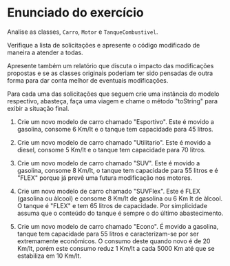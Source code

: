 # Enunciado do exercício

Analise as classes, `Carro`, `Motor` e `TanqueCombustivel`. 

Verifique a lista de solicitações e apresente o código modificado de maneira a atender a todas.

Apresente também um relatório que discuta o impacto das modificações propostas e
se as classes originais poderiam ter sido pensadas de outra forma para dar conta
melhor de eventuais modificações.

Para cada uma das solicitações que seguem crie uma instância do modelo respectivo, 
abasteça, faça uma viagem e chame o método "toString" para exibir a situação final.

1) Crie um novo modelo de carro chamado "Esportivo". Este é movido a gasolina, consome 6 Km/lt e o tanque tem capacidade para 45 litros.

2) Crie um novo modelo de carro chamado "Utilitario". Este é movido a diesel, consome 5 Km/lt e o tanque tem capacidade para 70 litros.

3) Crie um novo modelo de carro chamado "SUV". Este é movido a gasolina, consome 8 Km/lt, o tanque tem capacidade para 55 litros e é "FLEX" porque já prevê uma futura modificação nos motores.

4) Crie um novo modelo de carro chamado "SUVFlex". Este é FLEX (gasolina ou àlcool) e consome 8 Km/lt de gasolina ou 6 Km lt de àlcool. O tanque é "FLEX" e tem 65 litros de capacidade. Por simplicidade assuma que o conteúdo do tanque é sempre o do último abastecimento.

5) Crie um novo modelo de carro chamado "Econo". É movido a gasolina, tanque tem capacidade para 55 litros e caracterizam-se por ser extremamente econômicos. O consumo deste quando novo é de 20 Km/lt, porém este consumo reduz 1 Km/lt a cada 5000 Km até que se estabiliza em 10 Km/lt.
